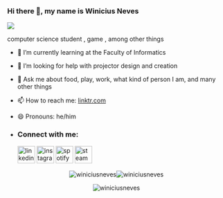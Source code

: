 ### Hi there 👋, my name is Winicius Neves
![](https://cdn.discordapp.com/attachments/1022281132282237018/1154580897530642503/Inserir_um_titulo_1.gif)

computer science student , game , among other things

- 🌱 I’m currently learning  at the Faculty of Informatics
  
- 🤔 I’m looking for help with projector design and creation 

- 💬 Ask me about food, play, work, what kind of person I am, and many other things 

- 📫 How to reach me: [linktr.com](https://linktr.ee/winiciusneves?utm_source=linktree_profile_share&ltsid=9bb53ccb-3102-4cd8-96ba-b4918d2306cd) 

- 😄 Pronouns: he/him
  
- <h3 align="left">Connect with me:</h3>

  [<img src='https://github.com/cszach/cszach/blob/master/img/icons/linkedin.png' alt='linkedin' height='40'>](https://www.linkedin.com/in/winicius-neves-4b9257268/)  [<img src='https://github.com/cszach/cszach/blob/master/img/icons/instagram.png' alt='instagram' height='40'>](https://www.instagram.com/winicius_neves/) [<img src='https://upload.wikimedia.org/wikipedia/commons/thumb/7/74/Spotify_App_Logo.svg/1024px-Spotify_App_Logo.svg.png' alt='spotify' height='40'>](https://open.spotify.com/user/216uvwispazv76kqo2zzup44a?si=73a9b379e4ed4c6b&nd=1) [<img src='https://upload.wikimedia.org/wikipedia/commons/c/c1/Steam_Logo.png' alt='steam' height='40'>](https://steamcommunity.com/id/winiciusneves/)  

<div align="center"> 
    <p><img src="https://github-readme-stats.vercel.app/api/top-langs?username=winiciusneves&show_icons=true&theme=dark&title_color=6125b1&text_color=ffffff&bg_color=000000&hide_border=true&locale=en&layout=compact" alt="winiciusneves" /><img src="https://github-readme-stats.vercel.app/api?username=winiciusneves&show_icons=true&theme=dark&title_color=5d25b1&text_color=ffffff&bg_color=000000&hide_border=true&locale=en" alt="winiciusneves"</p>
</div>

<div align="center"> 
  <p><img src="https://github-readme-streak-stats.herokuapp.com/?user=winiciusneves&theme=dark" alt="winiciusneves" /></p>
</div>
